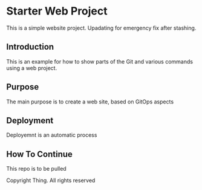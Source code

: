 # Starter Web Project
This is a simple website project. Upadating for emergency fix after stashing.
## Introduction
This is an example for how to show parts of the Git and various commands using a web project. 
## Purpose
The main purpose is to create a web site, based on GitOps aspects
## Deployment
Deployemnt is an automatic process
## How To Continue
This repo is to be pulled



Copyright Thing. All rights reserved